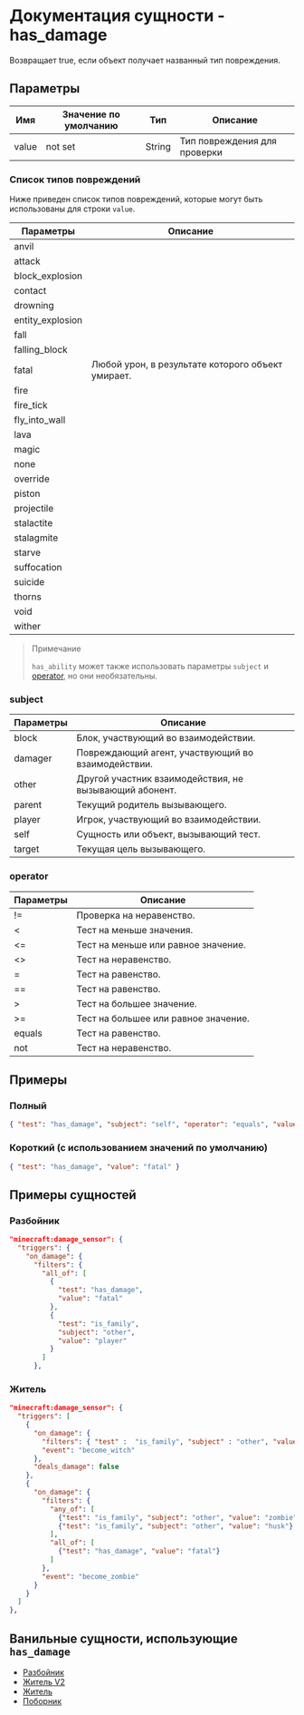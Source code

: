 # Документация сущности - has_damage

Возвращает true, если объект получает названный тип повреждения.

## Параметры

| Имя   | Значение по умолчанию | Тип    | Описание                     |
|-------|-----------------------|--------|------------------------------|
| value | not set               | String | Тип повреждения для проверки |

### Список типов повреждений

Ниже приведен список типов повреждений, которые могут быть использованы для строки `value`.

| Параметры        | Описание                                          |
|------------------|---------------------------------------------------|
| anvil            |                                                   |
| attack           |                                                   |
| block_explosion  |                                                   |
| contact          |                                                   |
| drowning         |                                                   |
| entity_explosion |                                                   |
| fall             |                                                   |
| falling_block    |                                                   |
| fatal            | Любой урон, в результате которого объект умирает. |
| fire             |                                                   |
| fire_tick        |                                                   |
| fly_into_wall    |                                                   |
| lava             |                                                   |
| magic            |                                                   |
| none             |                                                   |
| override         |                                                   |
| piston           |                                                   |
| projectile       |                                                   |
| stalactite       |                                                   |
| stalagmite       |                                                   |
| starve           |                                                   |
| suffocation      |                                                   |
| suicide          |                                                   |
| thorns           |                                                   |
| void             |                                                   |
| wither           |                                                   |

> Примечание
> 
> `has_ability` может также использовать параметры `subject` и [operator](../../../../Others/Operators.md), но они необязательны.

### subject

| Параметры | Описание                                               |
|-----------|--------------------------------------------------------|
| block     | Блок, участвующий во взаимодействии.                   |
| damager   | Повреждающий агент, участвующий во взаимодействии.     |
| other     | Другой участник взаимодействия, не вызывающий абонент. |
| parent    | Текущий родитель вызывающего.                          |
| player    | Игрок, участвующий во взаимодействии.                  |
| self      | Сущность или объект, вызывающий тест.                  |
| target    | Текущая цель вызывающего.                              |

### operator

| Параметры | Описание                             |
|-----------|--------------------------------------|
| !=        | Проверка на неравенство.             |
| <         | Тест на меньше значения.             |
| <=        | Тест на меньше или равное значение.  |
| <>        | Тест на неравенство.                 |
| =         | Тест на равенство.                   |
| ==        | Тест на равенство.                   |
| >         | Тест на большее значение.            |
| >=        | Тест на большее или равное значение. |
| equals    | Тест на равенство.                   |
| not       | Тест на неравенство.                 |

## Примеры

### Полный

``` json
{ "test": "has_damage", "subject": "self", "operator": "equals", "value": "fatal" }
```

### Короткий (с использованием значений по умолчанию)

``` json
{ "test": "has_damage", "value": "fatal" }
```

## Примеры сущностей

### Разбойник

``` json
"minecraft:damage_sensor": {
  "triggers": {
    "on_damage": {
      "filters": {
        "all_of": [
          {
            "test": "has_damage",
            "value": "fatal"
          },
          {
            "test": "is_family",
            "subject": "other",
            "value": "player"
          }
        ]
      },
```

### Житель

``` json
"minecraft:damage_sensor": {
  "triggers": [
    {
      "on_damage": {
        "filters": { "test" :  "is_family", "subject" : "other", "value" :  "lightning" },
        "event": "become_witch"
      },
      "deals_damage": false
    },
    {
      "on_damage": {
        "filters": {
          "any_of": [
            {"test": "is_family", "subject": "other", "value": "zombie"},
            {"test": "is_family", "subject": "other", "value": "husk"}
          ],
          "all_of": [
            {"test": "has_damage", "value": "fatal"}
          ]
        },
        "event": "become_zombie"
      }
    }
  ]
},
```

## Ванильные сущности, использующие `has_damage`

+ [Разбойник](../../../../Others/Entities/pillager.md)
+ [Житель V2](../../../../Others/Entities/villager_v2.md)
+ [Житель](../../../../Others/Entities/villager.md)
+ [Поборник](../../../../Others/Entities/vindicator.md)
